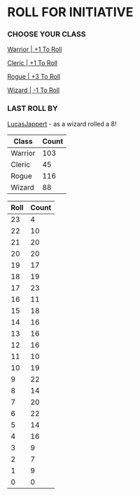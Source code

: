 # ROLL FOR INITIATIVE
### CHOOSE YOUR CLASS

[Warrior | +1 To Roll](https://github.com/benjaminsampica/benjaminsampica/issues/new?title=roll%7Cwarrior&body=Just+click+%27Submit+new+issue%27.)

[Cleric | +1 To Roll](https://github.com/benjaminsampica/benjaminsampica/issues/new?title=roll%7Ccleric&body=Just+click+%27Submit+new+issue%27.)

[Rogue | +3 To Roll](https://github.com/benjaminsampica/benjaminsampica/issues/new?title=roll%7Crogue&body=Just+click+%27Submit+new+issue%27.)

[Wizard | -1 To Roll](https://github.com/benjaminsampica/benjaminsampica/issues/new?title=roll%7Cwizard&body=Just+click+%27Submit+new+issue%27.)
### LAST ROLL BY
[LucasJappert](https://www.github.com/LucasJappert) - as a wizard rolled a 8!

|Class|Count|
|-|-|
|Warrior|103|
|Cleric|45|
|Rogue|116|
|Wizard|88|

|Roll|Count|
|-|-|
|23|4
|22|10
|21|20
|20|20
|19|17
|18|19
|17|23
|16|11
|15|18
|14|16
|13|16
|12|16
|11|10
|10|19
|9|22
|8|14
|7|20
|6|22
|5|14
|4|16
|3|9
|2|7
|1|9
|0|0
